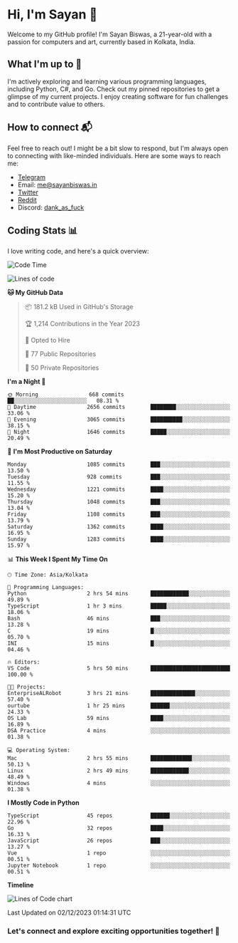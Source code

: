 # Hi, I'm Sayan 👋

Welcome to my GitHub profile! I'm Sayan Biswas, a 21-year-old with a passion for computers and art, currently based in Kolkata, India.

## What I'm up to 🚀

I'm actively exploring and learning various programming languages, including Python, C#, and Go. Check out my pinned repositories to get a glimpse of my current projects. I enjoy creating software for fun challenges and to contribute value to others.

## How to connect 📬

Feel free to reach out! I might be a bit slow to respond, but I'm always open to connecting with like-minded individuals. Here are some ways to reach me:

- [Telegram](https://t.me/dank_as_fuck)
- Email: [me@sayanbiswas.in](mailto:me@sayanbiswas.in)
- [Twitter](https://twitter.com/TheDankDel)
- [Reddit](https://www.reddit.com/user/dank_as_fuck_/)
- Discord: [dank_as_fuck](https://discordapp.com/users/506536929152466945)

## Coding Stats 📊

I love writing code, and here's a quick overview:

<!--START_SECTION:waka-->
![Code Time](http://img.shields.io/badge/Code%20Time-1%2C330%20hrs%2036%20mins-blue)

![Lines of code](https://img.shields.io/badge/From%20Hello%20World%20I%27ve%20Written-6.5%20million%20lines%20of%20code-blue)

**🐱 My GitHub Data** 

> 📦 181.2 kB Used in GitHub's Storage 
 > 
> 🏆 1,214 Contributions in the Year 2023
 > 
> 💼 Opted to Hire
 > 
> 📜 77 Public Repositories 
 > 
> 🔑 50 Private Repositories 
 > 
**I'm a Night 🦉** 

```text
🌞 Morning                668 commits         ██░░░░░░░░░░░░░░░░░░░░░░░   08.31 % 
🌆 Daytime                2656 commits        ████████░░░░░░░░░░░░░░░░░   33.06 % 
🌃 Evening                3065 commits        ██████████░░░░░░░░░░░░░░░   38.15 % 
🌙 Night                  1646 commits        █████░░░░░░░░░░░░░░░░░░░░   20.49 % 
```
📅 **I'm Most Productive on Saturday** 

```text
Monday                   1085 commits        ███░░░░░░░░░░░░░░░░░░░░░░   13.50 % 
Tuesday                  928 commits         ███░░░░░░░░░░░░░░░░░░░░░░   11.55 % 
Wednesday                1221 commits        ████░░░░░░░░░░░░░░░░░░░░░   15.20 % 
Thursday                 1048 commits        ███░░░░░░░░░░░░░░░░░░░░░░   13.04 % 
Friday                   1108 commits        ███░░░░░░░░░░░░░░░░░░░░░░   13.79 % 
Saturday                 1362 commits        ████░░░░░░░░░░░░░░░░░░░░░   16.95 % 
Sunday                   1283 commits        ████░░░░░░░░░░░░░░░░░░░░░   15.97 % 
```


📊 **This Week I Spent My Time On** 

```text
🕑︎ Time Zone: Asia/Kolkata

💬 Programming Languages: 
Python                   2 hrs 54 mins       ████████████░░░░░░░░░░░░░   49.89 % 
TypeScript               1 hr 3 mins         █████░░░░░░░░░░░░░░░░░░░░   18.06 % 
Bash                     46 mins             ███░░░░░░░░░░░░░░░░░░░░░░   13.28 % 
C                        19 mins             █░░░░░░░░░░░░░░░░░░░░░░░░   05.70 % 
INI                      15 mins             █░░░░░░░░░░░░░░░░░░░░░░░░   04.46 % 

🔥 Editors: 
VS Code                  5 hrs 50 mins       █████████████████████████   100.00 % 

🐱‍💻 Projects: 
EnterpriseALRobot        3 hrs 21 mins       ██████████████░░░░░░░░░░░   57.40 % 
ourtube                  1 hr 25 mins        ██████░░░░░░░░░░░░░░░░░░░   24.33 % 
OS Lab                   59 mins             ████░░░░░░░░░░░░░░░░░░░░░   16.89 % 
DSA Practice             4 mins              ░░░░░░░░░░░░░░░░░░░░░░░░░   01.38 % 

💻 Operating System: 
Mac                      2 hrs 55 mins       █████████████░░░░░░░░░░░░   50.13 % 
Linux                    2 hrs 49 mins       ████████████░░░░░░░░░░░░░   48.49 % 
Windows                  4 mins              ░░░░░░░░░░░░░░░░░░░░░░░░░   01.38 % 
```

**I Mostly Code in Python** 

```text
TypeScript               45 repos            ██████░░░░░░░░░░░░░░░░░░░   22.96 % 
Go                       32 repos            ████░░░░░░░░░░░░░░░░░░░░░   16.33 % 
JavaScript               26 repos            ███░░░░░░░░░░░░░░░░░░░░░░   13.27 % 
Vue                      1 repo              ░░░░░░░░░░░░░░░░░░░░░░░░░   00.51 % 
Jupyter Notebook         1 repo              ░░░░░░░░░░░░░░░░░░░░░░░░░   00.51 % 
```



**Timeline**

![Lines of Code chart](https://raw.githubusercontent.com/Dank-del/Dank-del/main/assets/bar_graph.png)


 Last Updated on 02/12/2023 01:14:31 UTC
<!--END_SECTION:waka-->

### Let's connect and explore exciting opportunities together! 🚀
